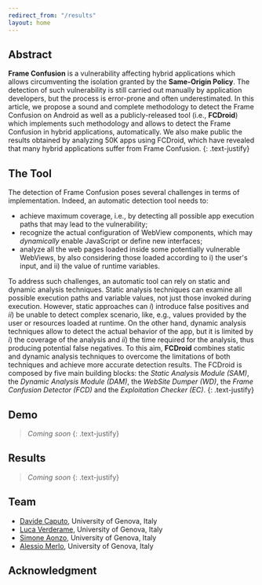 ```yaml
---
redirect_from: "/results"
layout: home
---
```

## Abstract
**Frame Confusion** is a vulnerability affecting hybrid applications which allows circumventing the isolation granted by the **Same-Origin Policy**. The detection of such vulnerability is still carried out manually by application developers, but the process is error-prone and often underestimated. In this article, we propose a sound and complete methodology to detect the Frame Confusion on Android as well as a publicly-released tool (i.e., **FCDroid**) which implements such methodology and allows to detect the Frame Confusion in hybrid applications, automatically. We also make public the results obtained by analyzing 50K apps using FCDroid, which have revealed that many hybrid applications suffer from Frame Confusion.
{: .text-justify}



## The Tool

The detection of Frame Confusion  poses several challenges in terms of implementation. Indeed, an automatic detection tool needs to:
* achieve maximum coverage, i.e., by detecting all possible app execution paths that may lead to the vulnerability;
* recognize the actual configuration of WebView components, which may *dynamically* enable JavaScript or define new interfaces;
* analyze all the web pages loaded inside some potentially vulnerable WebViews, by also considering those loaded according to i) the user's input, and ii) the value of runtime variables.

To address such challenges, an automatic tool can rely on static and dynamic analysis techniques.
Static analysis techniques can examine all possible execution paths and variable values, not just those invoked during execution.
However, static approaches can *i*) introduce false positives and *ii*) be unable to detect complex scenario, like, e.g., values provided by the user or resources loaded at runtime.
On the other hand, dynamic analysis techniques allow to detect the actual behavior of the app, but it is limited by *i*) the coverage of the analysis and *ii*) the time required for the analysis, thus producing potential false negatives.
To this aim, **FCDroid** combines static and dynamic analysis techniques to overcome the limitations of both techniques and achieve more accurate detection results.
The FCDroid is composed by five main building blocks: the *Static Analysis Module (SAM)*, the *Dynamic Analysis Module (DAM)*, the *WebSite Dumper (WD)*, the *Frame Confusion Detector (FCD)* and the *Exploitation Checker (EC)*.
{: .text-justify}

## Demo
> *Coming soon*
{: .text-justify}

## Results
> *Coming soon*
{: .text-justify}

## Team
* [Davide Caputo](https://csec.it/people/davide_caputo), University of Genova, Italy
* [Luca Verderame](https://www.talos-sec.com), University of Genova, Italy
* [Simone Aonzo](https://csec.it/people/simone_aonzo), University of Genova, Italy
* [Alessio Merlo](https://csec.it/people/alessio_merlo), University of Genova, Italy

## Acknowledgment

